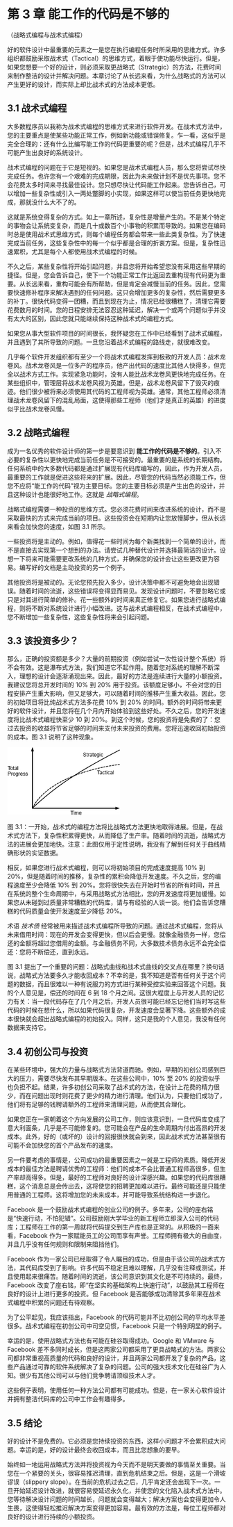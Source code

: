 # 第 3 章 能工作的代码是不够的
（战略式编程与战术式编程）

好的软件设计中最重要的元素之一是您在执行编程任务时所采用的思维方式。许多组织都鼓励采取战术式（Tactical）的思维方式，着眼于使功能尽快运行。但是，如果您想要一个好的设计，则必须采取更战略式（Strategic）的方法，花费时间来制作整洁的设计并解决问题。本章讨论了从长远来看，为什么战略式的方法可以产生更好的设计，而实际上却比战术式的方法成本更低。

## 3.1 战术式编程

大多数程序员以我称为战术式编程的思维方式来进行软件开发。在战术式方法中，您的主要重点是使某些功能正常工作，例如新功能或错误修复。乍一看，这似乎是完全合理的：还有什么比编写能工作的代码更重要的呢？但是，战术式编程几乎不可能产生出良好的系统设计。

战术式编程的问题在于它是短视的。如果您是战术式编程人员，那么您将尝试尽快完成任务。也许您有一个艰难的完成期限，因此为未来做计划不是优先事项。您不会花费太多时间来寻找最佳设计。您只想尽快让代码能工作起来。您告诉自己，可以增加一些复杂性或引入一两处蹩脚的小实现，如果这样可以使当前任务更快地完成，那就没什么大不了的。

这就是系统变得复杂的方式。如上一章所述，复杂性是增量产生的。不是某个特定的事物会让系统变复杂，而是几十或数百个小事物的积累而导致的。如果您在编码时总是使用战术式思维方式，则每个编程任务都会带来一些此类复杂性。为了快速完成当前任务，这些复杂性中的每一个似乎都是合理的折衷方案。但是，复杂性迅速累积，尤其是每个人都使用战术式编程的时候。

不久之后，某些复杂性将开始引起问题，并且您将开始希望您没有采用这些早期的捷径。但是，您会告诉自己，使下一个功能正常工作比返回去重构现有代码更为重要。从长远来看，重构可能会有所帮助，但是肯定会减慢当前的任务。因此，您需要快速修补程序来解决遇到的任何问题。这只会增加更多的复杂性，然后需要更多的补丁。很快代码变得一团糟，而且到现在为止，情况已经很糟糕了，清理它需要花费数月的时间。您的日程安排无法容忍这种延迟，解决一个或两个问题似乎并没有太大的区别，因此您就只能继续保持这种战术式的编程方式。

如果您从事大型软件项目的时间很长，我怀疑您在工作中已经看到了战术式编程，并且遇到了其所导致的问题。一旦您沿着战术式编程的路线走，就很难改变。

几乎每个软件开发组织都有至少一个将战术式编程发挥到极致的开发人员：战术龙卷风。战术龙卷风是一位多产的程序员，他产出代码的速度比其他人快得多，但完全以战术方式工作。实现紧急功能时，没有人能比战术龙卷风更快地完成任务。在某些组织中，管理层将战术龙卷风视为英雄。但是，战术龙卷风留下了毁灭的痕迹。他们很少被将来必须使用其代码的工程师视为英雄。通常，其他工程师必须清理战术龙卷风留下的混乱局面，这使得那些工程师（他们才是真正的英雄）的进度似乎比战术龙卷风慢。

## 3.2 战略式编程

成为一名优秀的软件设计师的第一步是要意识到 **能工作的代码是不够的**。引入不必要的复杂性以更快地完成当前任务是不可接受的。最重要的是系统的长期结构。任何系统中的大多数代码都是通过扩展现有代码库编写的，因此，作为开发人员，最重要的工作就是促进这些将来的扩展。因此，尽管您的代码当然必须能工作，但您不应将“能工作的代码”视为主要目标。您的主要目标必须是产生出色的设计，并且这种设计也能很好地工作。这就是 *战略式编程*。

战略式编程需要一种投资的思维方式。您必须花费时间来改进系统的设计，而不是采取最快的方式来完成当前的项目。这些投资会在短期内让您放慢脚步，但从长远来看会加快您的速度，如图 3.1 所示。

一些投资将是主动的。例如，值得花一些时间为每个新类找到一个简单的设计，而不是直接去实现第一个想到的办法。请尝试几种替代设计并选择最简洁的设计。设想一下将来可能需要更改系统的几种方式，并确保您的设计会让这些更改更为容易。编写好的文档是主动投资的另一个例子。

其他投资将是被动的。无论您预先投入多少，设计决策中都不可避免地会出现错误。随着时间的流逝，这些错误将变得显而易见。发现设计问题时，不要忽略它或只是对其进行简单的修补。花一些额外的时间来真正修复它。如果您进行战略式编程，则将不断对系统设计进行小幅改进。这与战术式编程相反，在战术式编程中，您不断增加一些复杂性，这些复杂性将来会引起问题。

## 3.3 该投资多少？

那么，正确的投资额是多少？大量的前期投资（例如尝试一次性设计整个系统）将不会有效。这是瀑布式方法，我们知道它不起作用。随着您对系统的理解不断深入，理想的设计会逐渐涌现出来。因此，最好的方法是连续进行大量的小额投资 ​​。我建议您将总开发时间的 10% 到 20% 用于投资。该额度足够小，不会对您的日程安排产生重大影响，但又足够大，可以随着时间的推移产生重大收益。因此，您的初始项目将比纯战术式方法多花费 10% 到 20% 的时间。额外的时间将带来更好的软件设计，并且您将在几个月内开始体验到这些好处。不久之后，您的开发速度将比战术式编程快至少 10 到 20%。到这个时候，您的投资将是免费的了：您过去投资的收益将节省足够的时间来支付未来投资的费用。您将迅速收回初始投资的成本。图 3.1 说明了这种现象。

![](./figures/00011.jpeg)

图 3.1：一开始，战术式的编程方法将比战略式方法更快地取得进展。但是，在战术式方法下，复杂性积累得更快，从而降低了生产率。随着时间的流逝，战略式方法的进展会更加地快。注意：此图仅用于定性说明，我没有了解到任何关于曲线精确形状的实证数据。

相反，如果您进行战术式编程，则可以将初始项目的完成速度提高 10% 到 20%，但是随着时间的推移，复杂性的累积会降低开发速度。不久之后，您的编程速度至少会降低 10% 到 20%。您将很快失去在开始时节省的所有时间，并且在系统的整个生命周期中，与采用战略式方法相比，您的开发速度将更加缓慢。如果您从未碰到过质量非常糟糕的代码库，请与有经验的人谈一谈。他们会告诉您糟糕的代码质量会使开发速度至少降低 20%。

术语 *技术债* 经常被用来描述战术式编程所导致的问题。通过战术式编程，您将从未来借用时间：现在的开发会变得更快，但以后会更慢。就像金融债务一样，您偿还的金额将超过您借用的金额。与金融债务不同，大多数技术债务永远不会完全偿还：您将不断偿还，直到永远。

图 3.1 提出了一个重要的问题：战略式曲线和战术式曲线的交叉点在哪里？换句话说，战略式方法要多久才能收回成本？不幸的是，我不知道是否有任何关于这个问题的数据，而且很难以一种有说服力的方式进行某种受控实验来回答这个问题。我的个人意见是，偿还的时间在 6 到 18 个月之间。这很大程度上与开发人员的记忆力有关：当一段代码存在了几个月之后，开发人员很可能已经忘记他们当时写这些代码的时候在想什么，所以如果代码很复杂，开发速度会显著下降。这些额外的成本很快就会超出战略式编程的初始投入。同样，这只是我的个人意见，我没有任何数据来支持它。

## 3.4 初创公司与投资

在某些环境中，强大的力量与战略式方法背道而驰。例如，早期的初创公司感到巨大的压力，需要尽快发布其早期版本。在这些公司中，10% 至 20% 的投资似乎也负担不起。结果，许多初创公司采取了战术式的方法，在设计上花费的精力很少，而在问题出现时则花费了更少的精力进行清理。他们认为，只要他们成功了，他们将有足够的钱聘请额外的工程师来清理问题，从而使其合理化。

如果您正在一家朝着这个方向发展的公司工作，则应该意识到，一旦代码库变成了意大利面条，几乎是不可能修复的。您可能会在产品的生命周期内付出高昂的开发成本。此外，好的（或坏的）设计的回报很快就会到来，因此战术式方法甚至很有可能不会加快您的首个产品发布的速度。

另一件要考虑的事情是，公司成功的最重要因素之一就是工程师的素质。降低开发成本的最佳方法是聘请优秀的工程师：他们的成本不会比普通工程师高很多，但生产率却高得多。但是，最好的工程师对良好的设计深感兴趣。如果您的代码库很糟糕，这个消息总是会传出去，这将使您的招聘更加难以进行。最终可能还是只能使用普通的工程师。这将增加您的未来成本，并可能导致系统结构进一步退化。

Facebook 是一个鼓励战术式编程的创业公司的例子。多年来，公司的座右铭是“快速行动，不怕犯错”。公司鼓励刚大学毕业的新工程师立即深入公司的代码库；工程师在工作的第一周就将代码提交到生产库也是正常的。从积极的一面来看，Facebook 作为一家赋能员工的公司而享有声誉。工程师拥有极大的自由度，并且几乎没有任何规则和限制来阻挡他们。

Facebook 作为一家公司已经取得了令人瞩目的成功，但是由于该公司的战术式方法，其代码库受到了影响。许多代码不稳定且难以理解，几乎没有注释或测试，并且使用起来很痛苦。随着时间的流逝，该公司意识到其文化是不可持续的。最终，Facebook 改变了座右铭，即“在坚实的基础架构上快速行动”，以鼓励其工程师在良好的设计上进行更多的投资。但 Facebook 是否能够成功清除其多年来在战术式编程中积累的问题还有待观察。

为了公平起见，我应该指出，Facebook 的代码可能并不比初创公司的平均水平差很多。战术式编程在初创公司中司空见惯，Facebook 只是一个特别明显的例子。

幸运的是，使用战略式方法也有可能在硅谷取得成功。Google 和 VMware 与 Facebook 差不多同时成长，但是这两家公司都采用了更具战略式的方法。两家公司都非常重视高质量的代码和良好的设计，并且两家公司都开发了复杂的产品，这些产品通过可靠的软件系统解决了复杂的问题。公司的强大技术文化在硅谷广为人知。很少有其他公司可以与他们竞争聘请顶级技术人才。

这些例子表明，使用任何一种方法公司都有可能成功。但是，在一家关心软件设计并拥有整洁代码库的公司中工作会有趣得多。

## 3.5 结论

好的设计不是免费的。它必须是您持续投资的东西，这样小问题才不会累积成大问题。幸运的是，好的设计最终会收回成本，而且比您想象的要早。

始终如一地运用战略式方法并将投资视为今天而不是明天要做的事情至关重要。当您在一个紧要的关头，很容易推迟清理，直到危机结束之后。但是，这是一个滑坡谬误（slippery slope）。在当前的危机过去之后，几乎肯定还会出现下一次。一旦开始延迟设计改进，就很容易使延迟永久化，并使您的文化陷入战术式方法中。您等待解决设计问题的时间越长，问题就会变得越大；解决方案也会变得更加令人生畏，这使得轻松推迟解决方案变得更加容易。最有效的方法是，每位工程师都对良好的设计进行持续的小额投资。

